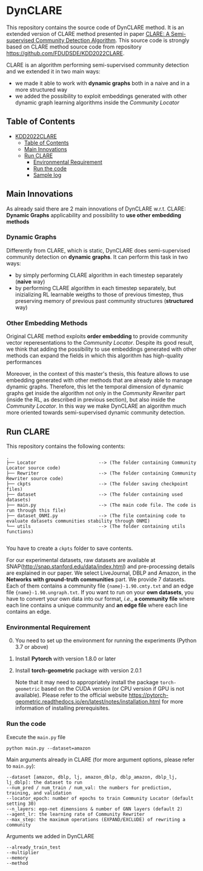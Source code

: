 # DynCLARE 

This repository contains the source code of DynCLARE method. It is an extended version of CLARE method presented in paper [CLARE: A Semi-supervised Community Detection Algorithm](https://dl.acm.org/doi/10.1145/3534678.3539370_). This source code is strongly based on CLARE method source code from repository https://github.com/FDUDSDE/KDD2022CLARE.

CLARE is an algorithm performing semi-supervised community detection and we extended it in two main ways:
- we made it able to work with **dynamic graphs** both in a naive and in a more structured way
- we added the possibility to exploit embeddings generated with other dynamic graph learning algorithms inside the *Community Locator*


## Table of Contents

- [KDD2022CLARE](#KDD2022CLARE)
  - [Table of Contents](#table-of-contents)
  - [Main Innovations](#paper-intro)
  - [Run CLARE](#run-clare) 
    - [Environmental Requirement](#environmental-requirement)
    - [Run the code](#run-the-code)
    - [Sample log](#sample-log)


 ## Main Innovations

As already said there are 2 main innovations of DynCLARE w.r.t. CLARE: **Dynamic Graphs** applicability and possibility to **use other embedding methods**


### Dynamic Graphs

Differently from CLARE, which is static, DynCLARE does semi-supervised community detection on **dynamic graphs**. It can perform this task in two ways:
- by simply performing CLARE algorithm in each timestep separately (**naive** way)
- by performing CLARE algorithm in each timestep separately, but inizializing RL learnable weigths to those of previous timestep, thus preserving memory of previous past community structures (**structured** way)


### Other Embedding Methods

Original CLARE method exploits **order embedding** to provide community vector reperesentations to the *Community Locator*. Despite its good result, we think that adding the possibility to use embeddings generated with other methods can expand the fields in which this algorithm has high-quality performances

Moreover, in the context of this master's thesis, this feature allows to use embedding generated with other methods that are already able to manage dynamic graphs. Therefore, this let the temporal dimension of dynamic graphs get inside the algorithm not only in the *Community Rewriter* part (inside the RL, as described in previous section), but also inside the *Community Locator*. In this way we make DynCLARE an algorithm much more oriented towards semi-supervised dynamic community detection.


## Run CLARE


This repository contains the following contents:

```
.
├── Locator                       --> (The folder containing Community Locator source code)
├── Rewriter                      --> (The folder containing Community Rewriter source code)
├── ckpts                         --> (The folder saving checkpoint files)
├── dataset                       --> (The folder containing used datasets)
├── main.py                       --> (The main code file. The code is run through this file)
├── dataset_ONMI.py               --> (The file containing code to evaluate datasets communities stability through ONMI)
└── utils                         --> (The folder containing utils functions)


```
You have to create a `ckpts` folder to save contents.

For our experimental datasets, raw datasets are available at SNAP(http://snap.stanford.edu/data/index.html) and pre-processing details are explained in our paper.
We select LiveJournal, DBLP and Amazon, in the **Networks with ground-truth communities** part.
We provide 7 datasets. Each of them contains a community file `{name}-1.90.cmty.txt` and an edge file `{name}-1.90.ungraph.txt`.
If you want to run on your **own datasets**, you have to convert your own data into our format, *i.e.*, **a community file** where each line contains a unique community and **an edge file** where each line contains an edge.


### Environmental Requirement

0. You need to set up the environment for running the experiments (Python 3.7 or above)

1. Install **Pytorch** with version 1.8.0 or later

2.  Install **torch-geometric** package with version 2.0.1

    Note that it may need to appropriately install the package `torch-geometric` based on the CUDA version (or CPU version if GPU is not available). Please refer to the official website https://pytorch-geometric.readthedocs.io/en/latest/notes/installation.html for more information of installing prerequisites.


### Run the code

Execute the `main.py` file

```
python main.py --dataset=amazon  
```

Main arguments already in CLARE (for more argument options, please refer to `main.py`):

```
--dataset [amazon, dblp, lj, amazon_dblp, dblp_amazon, dblp_lj, lj_dblp]: the dataset to run
--num_pred / num_train / num_val: the numbers for prediction, training, and validation
--locator_epoch: number of epochs to train Community Locator (default setting 30)
--n_layers: ego-net dimensions & number of GNN layers (default 2)
--agent_lr: the learning rate of Community Rewriter
--max_step: the maximum operations (EXPAND/EXCLUDE) of rewriting a community
```

Arguments we added in DynCLARE

```
--already_train_test
--multiplier
--memory
--method
```



  

